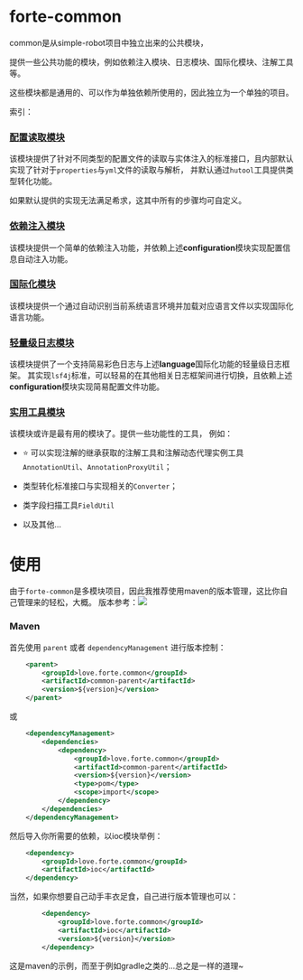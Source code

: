 # forte-common

common是从simple-robot项目中独立出来的公共模块，

提供一些公共功能的模块，例如依赖注入模块、日志模块、国际化模块、注解工具等。

这些模块都是通用的、可以作为单独依赖所使用的，因此独立为一个单独的项目。

索引：

### [配置读取模块](./configuration)

该模块提供了针对不同类型的配置文件的读取与实体注入的标准接口，且内部默认实现了针对于`properties`与`yml`文件的读取与解析，
并默认通过`hutool`工具提供类型转化功能。

如果默认提供的实现无法满足希求，这其中所有的步骤均可自定义。

### [依赖注入模块](./ioc)

该模块提供一个简单的依赖注入功能，并依赖上述**configuration**模块实现配置信息自动注入功能。

### [国际化模块](./language)

该模块提供一个通过自动识别当前系统语言环境并加载对应语言文件以实现国际化语言功能。

### [轻量级日志模块](./log)

该模块提供了一个支持简易彩色日志与上述**language**国际化功能的轻量级日志框架。
其实现`lsf4j`标准，可以轻易的在其他相关日志框架间进行切换，且依赖上述**configuration**模块实现简易配置文件功能。

### [实用工具模块](./utils)

该模块或许是最有用的模块了。提供一些功能性的工具，
例如：

- ⭐ 可以实现注解的继承获取的注解工具和注解动态代理实例工具`AnnotationUtil`、`AnnotationProxyUtil`；

- 类型转化标准接口与实现相关的`Converter`；

- 类字段扫描工具`FieldUtil`

- 以及其他...



# 使用

由于`forte-common`是多模块项目，因此我推荐使用maven的版本管理，这比你自己管理来的轻松，大概。
版本参考：[![](https://img.shields.io/maven-central/v/love.forte.common/common-parent)](https://repo1.maven.org/maven2/love/forte/common/)

### Maven

首先使用 `parent` 或者 `dependencyManagement` 进行版本控制：
```xml
    <parent>
        <groupId>love.forte.common</groupId>
        <artifactId>common-parent</artifactId>
        <version>${version}</version>
    </parent>
```
或
```xml
    <dependencyManagement>
        <dependencies>
            <dependency>
                <groupId>love.forte.common</groupId>
                <artifactId>common-parent</artifactId>
                <version>${version}</version>
                <type>pom</type>
                <scope>import</scope>
            </dependency>
        </dependencies>
    </dependencyManagement>
```

然后导入你所需要的依赖，以ioc模块举例：
```xml
    <dependency>
        <groupId>love.forte.common</groupId>
        <artifactId>ioc</artifactId>
    </dependency>
```

当然，如果你想要自己动手丰衣足食，自己进行版本管理也可以：
```xml
        <dependency>
            <groupId>love.forte.common</groupId>
            <artifactId>ioc</artifactId>
            <version>${version}</version>
        </dependency>
```

这是maven的示例，而至于例如gradle之类的...总之是一样的道理~





